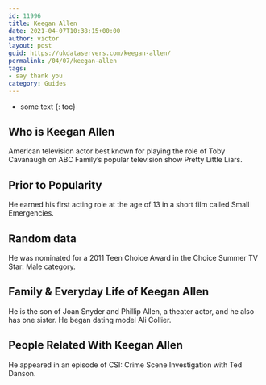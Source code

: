 ```yaml
---
id: 11996
title: Keegan Allen
date: 2021-04-07T10:38:15+00:00
author: victor
layout: post
guid: https://ukdataservers.com/keegan-allen/
permalink: /04/07/keegan-allen
tags:
- say thank you
category: Guides
---
```


* some text
{: toc}


## Who is Keegan Allen



American television actor best known for playing the role of Toby Cavanaugh on ABC Family&#8217;s popular television show Pretty Little Liars.

                
                
                
## Prior to Popularity



He earned his first acting role at the age of 13 in a short film called Small Emergencies. 

                
                
                
## Random data



He was nominated for a 2011 Teen Choice Award in the Choice Summer TV Star: Male category. 

                
                
                
## Family & Everyday Life of Keegan Allen



He is the son of Joan Snyder and Phillip Allen, a theater actor, and he also has one sister. He began dating model Ali Collier. 

                
                
                
## People Related With Keegan Allen



He appeared in an episode of CSI: Crime Scene Investigation with Ted Danson. 

                
              
            
          
          
          